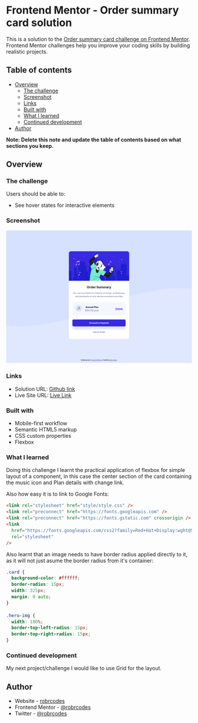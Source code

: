 # Frontend Mentor - Order summary card solution

This is a solution to the [Order summary card challenge on Frontend Mentor](https://www.frontendmentor.io/challenges/order-summary-component-QlPmajDUj). Frontend Mentor challenges help you improve your coding skills by building realistic projects.

## Table of contents

- [Overview](#overview)
  - [The challenge](#the-challenge)
  - [Screenshot](#screenshot)
  - [Links](#links)
  - [Built with](#built-with)
  - [What I learned](#what-i-learned)
  - [Continued development](#continued-development)
- [Author](#author)

**Note: Delete this note and update the table of contents based on what sections you keep.**

## Overview

### The challenge

Users should be able to:

- See hover states for interactive elements

### Screenshot

![](images/screenshot-desktop.png)

### Links

- Solution URL: [Github link](https://github.com/robrcodes/order-summary-component)
- Live Site URL: [Live Link](https://robrcodes.github.io/order-summary-component/)

### Built with

- Mobile-first workflow
- Semantic HTML5 markup
- CSS custom properties
- Flexbox

### What I learned

Doing this challenge I learnt the practical application of flexbox for simple layout of a component, in this case the center section of the card containing the music icon and Plan details with change link.

Also how easy it is to link to Google Fonts:

```html
<link rel="stylesheet" href="style/style.css" />
<link rel="preconnect" href="https://fonts.googleapis.com" />
<link rel="preconnect" href="https://fonts.gstatic.com" crossorigin />
<link
  href="https://fonts.googleapis.com/css2?family=Red+Hat+Display:wght@500;700;900&display=swap"
  rel="stylesheet"
/>
```

Also learnt that an image needs to have border radius applied directly to it, as it will not just asume the border radius from it's container:

```css
.card {
  background-color: #ffffff;
  border-radius: 15px;
  width: 325px;
  margin: 0 auto;
}

.hero-img {
  width: 100%;
  border-top-left-radius: 15px;
  border-top-right-radius: 15px;
}
```

### Continued development

My next project/challenge I would like to use Grid for the layout.

## Author

- Website - [robrcodes](https://www.robr.codes)
- Frontend Mentor - [@robrcodes](https://www.frontendmentor.io/profile/robrcodes)
- Twitter - [@robrcodes](https://www.twitter.com/robrcodes)
